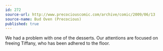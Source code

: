```yaml
---
id: 272
source-url: http://www.precociouscomic.com/archive/comic/2009/06/13
source-name: Bud Oven (Precocious)
published: true
---
```


<p>We had a problem with one of the desserts. Our attentions are focused on freeing Tiffany, who has been adhered to the floor.</p>


